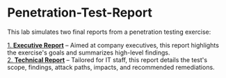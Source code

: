 # Penetration-Test-Report

This lab simulates two final reports from a penetration testing exercise:  

[1. **Executive Report**](https://github.com/Redfooxx/PenTesting-Methodology-Planning-and-Threat-Modeling/blob/main/Exhibit%20A%20-%20Memorandum%20of%20Understanding.pdf)  – Aimed at company executives, this report highlights the exercise's goals and summarizes high-level findings.  
[2. **Technical Report**](https://github.com/Redfooxx/PenTesting-Methodology-Planning-and-Threat-Modeling/blob/main/Exhibit%20A%20-%20Memorandum%20of%20Understanding.pdf) – Tailored for IT staff, this report details the test's scope, findings, attack paths, impacts, and recommended remediations.  
